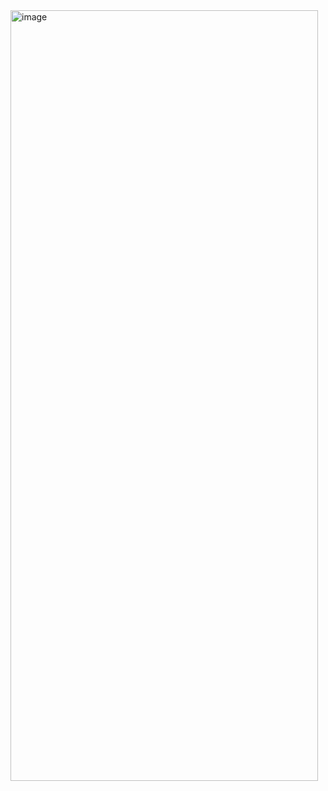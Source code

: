 
<img width="492" height="1233" alt="image" src="https://github.com/user-attachments/assets/fa896c26-5976-48a6-8946-3b7673119e7f" />


